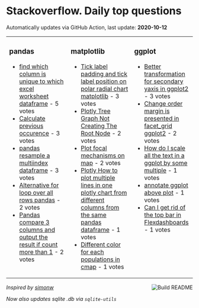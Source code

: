 # Stackoverflow. Daily top questions 

Automatically updates via GitHub Action, last update: **<!-- date starts -->2020-10-12<!-- date ends -->**


<table><tr><td valign="top" width="33%">

### pandas
<!-- pandas starts -->
* [find which column is unique to which excel worksheet dataframe](https://stackoverflow.com/questions/64312252/find-which-column-is-unique-to-which-excel-worksheet-dataframe) - 5 votes
* [Calculate previous occurence](https://stackoverflow.com/questions/64317045/calculate-previous-occurence) - 3 votes
* [pandas resample a multiindex dataframe](https://stackoverflow.com/questions/64318421/pandas-resample-a-multi-index-dataframe) - 3 votes
* [Alternative for loop over all rows pandas](https://stackoverflow.com/questions/64322535/alternative-for-loop-over-all-rows-pandas) - 2 votes
* [Pandas compare 3 columns and output the result if count more than 1](https://stackoverflow.com/questions/64311468/pandas-compare-3-columns-and-output-the-result-if-count-more-than-1) - 2 votes
<!-- pandas ends -->
</td><td valign="top" width="34%">


### matplotlib
<!-- matplotlib starts -->
* [Tick label padding and tick label position on polar  radial chart  matplotlib](https://stackoverflow.com/questions/64313104/tick-label-padding-and-tick-label-position-on-polar-radial-chart-matplotlib) - 3 votes
* [Plotly Tree Graph Not Creating The Root Node](https://stackoverflow.com/questions/64313354/plotly-tree-graph-not-creating-the-root-node) - 2 votes
* [Plot focal mechanisms on map](https://stackoverflow.com/questions/64320264/plot-focal-mechanisms-on-map) - 2 votes
* [Plotly How to plot multiple lines in one plotly chart from different columns from the same pandas dataframe](https://stackoverflow.com/questions/64316098/plotly-how-to-plot-multiple-lines-in-one-plotly-chart-from-different-columns-fr) - 1 votes
* [Different color for each populations in cmap](https://stackoverflow.com/questions/64319621/different-color-for-each-populations-in-cmap) - 1 votes
<!-- matplotlib ends -->
</td><td valign="top" width="34%">


### ggplot
<!-- ggplot2 starts -->
* [Better transformation for secondary yaxis in ggplot2](https://stackoverflow.com/questions/64324221/better-transformation-for-secondary-y-axis-in-ggplot2) - 3 votes
* [Change order margin is presented in facet_grid ggplot2](https://stackoverflow.com/questions/64324933/change-order-margin-is-presented-in-facet-grid-ggplot2) - 2 votes
* [How do I scale all the text in a ggplot by some multiple](https://stackoverflow.com/questions/64320662/how-do-i-scale-all-the-text-in-a-ggplot-by-some-multiple) - 1 votes
* [annotate ggplot above plot](https://stackoverflow.com/questions/64319452/annotate-ggplot-above-plot) - 1 votes
* [Can I get rid of the top bar in Flexdashboards](https://stackoverflow.com/questions/64320759/can-i-get-rid-of-the-top-bar-in-flexdashboards) - 1 votes
<!-- ggplot2 ends -->
</td></tr></table>

<a href="https://github.com/hp0404/hp0404/actions"><img src="https://github.com/hp0404/hp0404/workflows/Build%20README/badge.svg" align="right" alt="Build README"></a> <p>*Inspired by  [simonw](https://github.com/simonw/simonw)*</p> <p> *Now also updates sqlite .db via `sqlite-utils`* </p>
